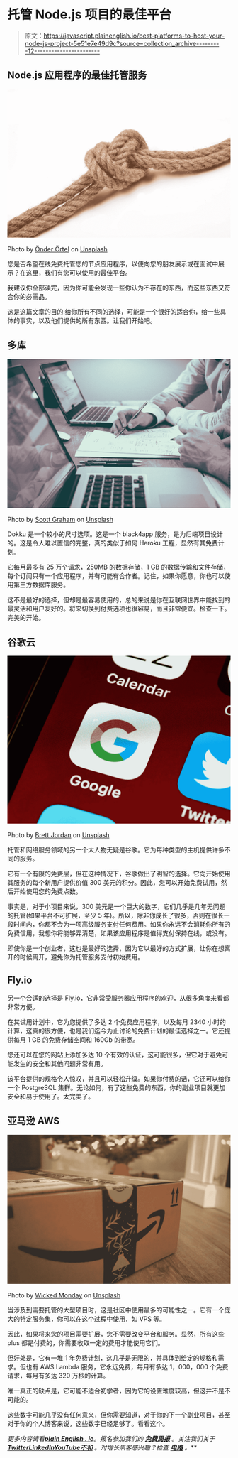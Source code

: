 # 托管 Node.js 项目的最佳平台

> 原文：<https://javascript.plainenglish.io/best-platforms-to-host-your-node-js-project-5e51e7e49d9c?source=collection_archive---------12----------------------->

## Node.js 应用程序的最佳托管服务

![](img/97d6ed3313507640416879f26b2076d2.png)

Photo by [Önder Örtel](https://unsplash.com/@onderortel?utm_source=medium&utm_medium=referral) on [Unsplash](https://unsplash.com?utm_source=medium&utm_medium=referral)

您是否希望在线免费托管您的节点应用程序，以便向您的朋友展示或在面试中展示？在这里，我们有您可以使用的最佳平台。

我建议你全部读完，因为你可能会发现一些你认为不存在的东西，而这些东西又符合你的必需品。

这是这篇文章的目的:给你所有不同的选择，可能是一个很好的适合你，给一些具体的事实，以及他们提供的所有东西。让我们开始吧。

## 多库

![](img/ecfa7b9b39df23fcd4c8467eafd53522.png)

Photo by [Scott Graham](https://unsplash.com/@homajob?utm_source=medium&utm_medium=referral) on [Unsplash](https://unsplash.com?utm_source=medium&utm_medium=referral)

Dokku 是一个较小的尺寸选项。这是一个 black4app 服务，是为后端项目设计的。这是令人难以置信的完整，真的类似于如何 Heroku 工程，显然有其免费计划。

它每月最多有 25 万个请求，250MB 的数据存储，1 GB 的数据传输和文件存储，每个订阅只有一个应用程序，并有可能有合作者。记住，如果你愿意，你也可以使用第三方数据库服务。

这不是最好的选择，但却是最容易使用的，总的来说是你在互联网世界中能找到的最灵活和用户友好的。将来切换到付费选项也很容易，而且非常便宜。检查一下。完美的开始。

## 谷歌云

![](img/68338403bca4d9f399152e606893a1de.png)

Photo by [Brett Jordan](https://unsplash.com/@brett_jordan?utm_source=medium&utm_medium=referral) on [Unsplash](https://unsplash.com?utm_source=medium&utm_medium=referral)

托管和网络服务领域的另一个大人物无疑是谷歌。它为每种类型的主机提供许多不同的服务。

它有一个有限的免费层，但在这种情况下，谷歌做出了明智的选择。它向开始使用其服务的每个新用户提供价值 300 美元的积分。因此，您可以开始免费试用，然后开始使用您的免费点数。

事实是，对于小项目来说，300 美元是一个巨大的数字，它们几乎是几年无问题的托管(如果平台不可扩展，至少 5 年)。所以，除非你成长了很多，否则在很长一段时间内，你都不会为一项高级服务支付任何费用。如果你永远不会消耗你所有的免费信用，我想你将能够弄清楚，如果该应用程序是值得支付保持在线，或没有。

即使你是一个创业者，这也是最好的选择，因为它以最好的方式扩展，让你在想离开的时候离开，避免你为托管服务支付初始费用。

## Fly.io

另一个合适的选择是 Fly.io，它非常受服务器应用程序的欢迎，从很多角度来看都非常方便。

在其试用计划中，它为您提供了多达 2 个免费应用程序，以及每月 2340 小时的计算，这真的很方便，也是我们迄今为止讨论的免费计划的最佳选择之一。它还提供每月 1 GB 的免费存储空间和 160Gb 的带宽。

您还可以在您的网站上添加多达 10 个有效的认证，这可能很多，但它对于避免可能发生的安全和其他问题非常有用。

该平台提供的规格令人惊叹，并且可以轻松升级。如果你付费的话，它还可以给你一个 PostgreSQL 集群。无论如何，有了这些免费的东西，你的副业项目就更加安全和易于使用了。太完美了。

## 亚马逊 AWS

![](img/e67568770906e7cc9c14d13a75b4404d.png)

Photo by [Wicked Monday](https://unsplash.com/@wickedmonday?utm_source=medium&utm_medium=referral) on [Unsplash](https://unsplash.com?utm_source=medium&utm_medium=referral)

当涉及到需要托管的大型项目时，这是社区中使用最多的可能性之一。它有一个庞大的特定服务集，你可以在这个过程中使用，如 VPS 等。

因此，如果将来您的项目需要扩展，您不需要改变平台和服务。显然，所有这些 plus 都是付费的，你需要收取一定的费用才能使用它们。

但好处是，它有一堆 1 年免费计划，这几乎是无限的，并具体到给定的规格和需求。但也有 AWS Lambda 服务，它永远免费，每月有多达 1，000，000 个免费请求，每月有多达 320 万秒的计算。

唯一真正的缺点是，它可能不适合初学者，因为它的设置难度较高，但这并不是不可能的。

这些数字可能几乎没有任何意义，但你需要知道，对于你的下一个副业项目，甚至对于你的个人博客来说，这些数字已经足够了。看看这个。

*更多内容请看*[***plain English . io***](https://plainenglish.io/)*。报名参加我们的* [***免费周报***](http://newsletter.plainenglish.io/) *。关注我们关于*[***Twitter***](https://twitter.com/inPlainEngHQ)[***LinkedIn***](https://www.linkedin.com/company/inplainenglish/)*[***YouTube***](https://www.youtube.com/channel/UCtipWUghju290NWcn8jhyAw)*[***不和***](https://discord.gg/GtDtUAvyhW) *。对增长黑客感兴趣？检查* [***电路***](https://circuit.ooo/) *。***